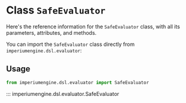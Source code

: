 # Class `SafeEvaluator`

Here's the reference information for the `SafeEvaluator` class, with all its parameters, attributes, and methods.

You can import the `SafeEvaluator` class directly from `imperiumengine.dsl.evaluator`:

## Usage

```python
from imperiumengine.dsl.evaluator import SafeEvaluator
```

::: imperiumengine.dsl.evaluator.SafeEvaluator